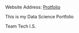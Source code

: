 Website Address: [ Protfolio](https://maielhadad99.github.io/Mai-Portfolio/)


This is my Data Science Portfolio

Team Tech I.S.
